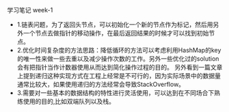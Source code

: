学习笔记 week-1

 * 1.链表问题，为了返回头节点，可以初始化一个新的节点作为标记，然后用另外一个节点去做指针的移动操作，在最后返回结果的时候才可以找到初始节点。
 * 2.优化时间复杂度的方法思路：降低循环的方法可以考虑利用HashMap的key的唯一性来做一些去重以及减少操作次数的工作。另外一些优化过的solution会有把指针当作计数器使用从而达到简化操作过程的目的。
     另外看到一篇文章上提到递归这种实现方式在工程上经常是不可行的，因为实际场景中的数据量通常比较大，如果使用递归的方法经常会导致StackOverflow。
 * 3.需要对一些基本的数据结构的特性进行灵活使用，可以达到在不同场合下熟练使用的目的,比如双端队列以及栈。
 

